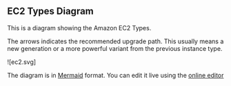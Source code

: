 EC2 Types Diagram
---

This is a diagram showing the Amazon EC2 Types.

The arrows indicates the recommended upgrade path. This usually means a new generation or a more powerful variant from the previous instance type.

![ec2.svg]

The diagram is in [Mermaid](https://mermaid-js.github.io/mermaid/#/) format. You can edit it live using the [online editor](https://mermaid.live/) 

